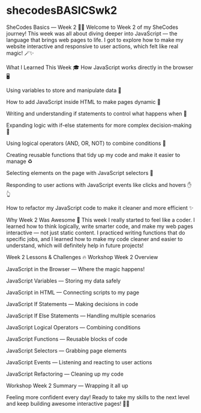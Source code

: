 # shecodesBASICSwk2

SheCodes Basics — Week 2 🚀✨
Welcome to Week 2 of my SheCodes journey! This week was all about diving deeper into JavaScript — the language that brings web pages to life. I got to explore how to make my website interactive and responsive to user actions, which felt like real magic! 🪄✨

What I Learned This Week 🎓
How JavaScript works directly in the browser 🖥️

Using variables to store and manipulate data 🔢

How to add JavaScript inside HTML to make pages dynamic 🔗

Writing and understanding if statements to control what happens when 🤔

Expanding logic with if-else statements for more complex decision-making 🔄

Using logical operators (AND, OR, NOT) to combine conditions 🔧

Creating reusable functions that tidy up my code and make it easier to manage ♻️

Selecting elements on the page with JavaScript selectors 🎯

Responding to user actions with JavaScript events like clicks and hovers ✋👆

How to refactor my JavaScript code to make it cleaner and more efficient ✨

Why Week 2 Was Awesome 🤩
This week I really started to feel like a coder. I learned how to think logically, write smarter code, and make my web pages interactive — not just static content. I practiced writing functions that do specific jobs, and I learned how to make my code cleaner and easier to understand, which will definitely help in future projects!

Week 2 Lessons & Challenges 🔥
Workshop Week 2 Overview

JavaScript in the Browser — Where the magic happens!

JavaScript Variables — Storing my data safely

JavaScript in HTML — Connecting scripts to my page

JavaScript If Statements — Making decisions in code

JavaScript If Else Statements — Handling multiple scenarios

JavaScript Logical Operators — Combining conditions

JavaScript Functions — Reusable blocks of code

JavaScript Selectors — Grabbing page elements

JavaScript Events — Listening and reacting to user actions

JavaScript Refactoring — Cleaning up my code

Workshop Week 2 Summary — Wrapping it all up

Feeling more confident every day! Ready to take my skills to the next level and keep building awesome interactive pages! 💪✨

